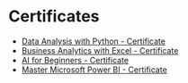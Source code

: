 # Certificates
- [Data Analysis with Python - Certificate](https://courses.cognitiveclass.ai/certificates/ec0db25f1c9f4e7585a292382ab09efd)
- [Business Analytics with Excel - Certificate](https://certificates.simplicdn.net/share/7879958_81735291739024051747.pdf)
- [AI for Beginners - Certificate](https://www.life-global.org/certificate/b93b6fba-a924-4657-9dda-7e10b2962948)
- [Master Microsoft Power BI - Certificate](https://alison.com/certification/check/72d64833e7)
